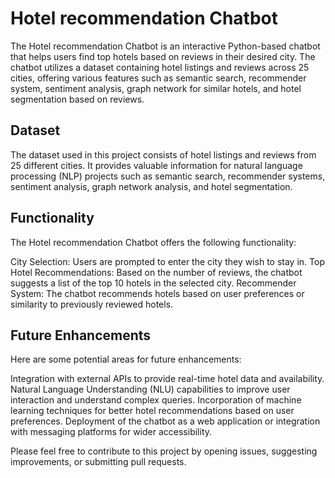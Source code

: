 # Hotel recommendation Chatbot

The Hotel recommendation Chatbot is an interactive Python-based chatbot that helps users find top hotels based on reviews in their desired city. The chatbot utilizes a dataset containing hotel listings and reviews across 25 cities, offering various features such as semantic search, recommender system, sentiment analysis, graph network for similar hotels, and hotel segmentation based on reviews.

## Dataset
The dataset used in this project consists of hotel listings and reviews from 25 different cities. It provides valuable information for natural language processing (NLP) projects such as semantic search, recommender systems, sentiment analysis, graph network analysis, and hotel segmentation.

## Functionality
The Hotel recommendation Chatbot offers the following functionality:

City Selection: Users are prompted to enter the city they wish to stay in.
Top Hotel Recommendations: Based on the number of reviews, the chatbot suggests a list of the top 10 hotels in the selected city.
Recommender System: The chatbot recommends hotels based on user preferences or similarity to previously reviewed hotels.

## Future Enhancements
Here are some potential areas for future enhancements:

Integration with external APIs to provide real-time hotel data and availability.
Natural Language Understanding (NLU) capabilities to improve user interaction and understand complex queries.
Incorporation of machine learning techniques for better hotel recommendations based on user preferences.
Deployment of the chatbot as a web application or integration with messaging platforms for wider accessibility.

Please feel free to contribute to this project by opening issues, suggesting improvements, or submitting pull requests.
